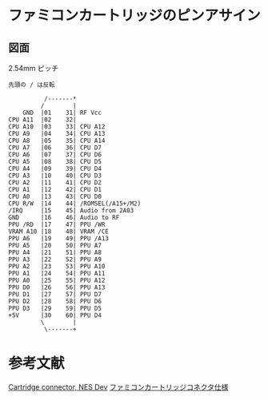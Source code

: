 # ファミコンカートリッジのピンアサイン

## 図面

2.54mm ピッチ

```
先頭の / は反転

          /-------*
         /        |
    GND  |01    31| RF Vcc
CPU A11  |02    32| 
CPU A10  |03    33| CPU A12
CPU A9   |04    34| CPU A13
CPU A8   |05    35| CPU A14
CPU A7   |06    36| CPU D7
CPU A6   |07    37| CPU D6
CPU A5   |08    38| CPU D5
CPU A4   |09    39| CPU D4
CPU A3   |10    40| CPU D3
CPU A2   |11    41| CPU D2
CPU A1   |12    42| CPU D1
CPU A0   |13    43| CPU D0
CPU R/W  |14    44| /ROMSEL(/A15+/M2)
/IRQ     |15    45| Audio from 2A03
GND      |16    46| Audio to RF
PPU /RD  |17    47| PPU /WR
VRAM A10 |18    48| VRAM /CE
PPU A6   |19    49| PPU /A13
PPU A5   |20    50| PPU A7
PPU A4   |21    51| PPU A8
PPU A3   |22    52| PPU A9
PPU A2   |23    53| PPU A10
PPU A1   |24    54| PPU A11
PPU A0   |25    55| PPU A12
PPU D0   |26    56| PPU A13
PPU D1   |27    57| PPU D7
PPU D2   |28    58| PPU D6
PPU D3   |29    59| PPU D5
+5V      |30    60| PPU D4
         \        |
          \-------+
```

# 参考文献
[Cartridge connector, NES Dev](https://www.nesdev.org/wiki/Cartridge_connector)
[ファミコンカートリッジコネクタ仕様](https://gamernium.com/archives/1357)